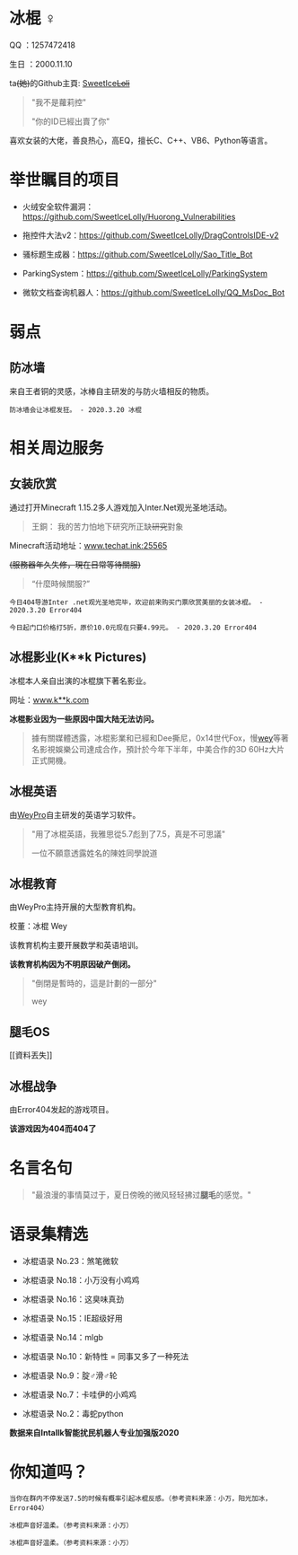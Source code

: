 # 冰棍 ♀  

QQ ：1257472418  

生日 ：2000.11.10  

ta~~(她)~~的Github主頁: [SweetIce~~Loli~~](https://github.com/SweetIceLolly)
> "我不是蘿莉控"
>
> "你的ID已經出賣了你"


喜欢女装的大佬，善良热心，高EQ，擅长C、C++、VB6、Python等语言。

# 举世瞩目的项目  

* 火绒安全软件漏洞：https://github.com/SweetIceLolly/Huorong_Vulnerabilities   

* 拖控件大法v2：https://github.com/SweetIceLolly/DragControlsIDE-v2  

* 骚标题生成器：https://github.com/SweetIceLolly/Sao_Title_Bot  

* ParkingSystem：https://github.com/SweetIceLolly/ParkingSystem  

* 微软文档查询机器人：https://github.com/SweetIceLolly/QQ_MsDoc_Bot  

# 弱点  

## 防冰墙

来自王者铜的灵感，冰棒自主研发的与防火墙相反的物质。  

`防冰墙会让冰棍发狂。 - 2020.3.20 冰棍`

# 相关周边服务

## 女装欣赏

通过打开Minecraft 1.15.2多人游戏加入Inter.Net观光圣地活动。  

> 王銅： 我的苦力怕地下研究所正缺~~研究~~對象

Minecraft活动地址：www.techat.ink:25565 

~~(服務器年久失修，現在日常等待關服)~~
> “什麼時候關服?” 

`今日404导游Inter .net观光圣地完毕，欢迎前来购买门票欣赏美丽的女装冰棍。 - 2020.3.20 Error404`   

`今日起门口价格打5折，原价10.0元现在只要4.99元。 - 2020.3.20 Error404`

## 冰棍影业(K**k Pictures)

冰棍本人亲自出演的冰棍旗下著名影业。  

网址：www.k**k.com  

**冰棍影业因为一些原因中国大陆无法访问。**

> 據有關媒體透露，冰棍影業和已經和Dee撕尼，0x14世代Fox，慢[wey](https://github.com/weypro)等著名影視娛樂公司達成合作，預計於今年下半年，中美合作的3D 60Hz大片正式開機。

## 冰棍英语

由[WeyPro](https://github.com/weypro)自主研发的英语学习软件。  

> "用了冰棍英語，我雅思從5.7彪到了7.5，真是不可思議"
>
> 一位不願意透露姓名的陳姓同學說道

## 冰棍教育

由WeyPro主持开展的大型教育机构。  

校董：冰棍 Wey  

该教育机构主要开展数学和英语培训。  

**该教育机构因为不明原因破产倒闭。**

> "倒閉是暫時的，這是計劃的一部分"
>
> wey

## 腿毛OS

[[資料丟失]]

## 冰棍战争

由Error404发起的游戏项目。  

**该游戏因为404而404了**

# 名言名句  

> "最浪漫的事情莫过于，夏日傍晚的微风轻轻拂过**腿毛**的感觉。" 

# 语录集精选  

* 冰棍语录 No.23：煞笔微软  

* 冰棍语录 No.18：小万没有小鸡鸡    

* 冰棍语录 No.16：这臭味真劲    

* 冰棍语录 No.15：IE超级好用  

* 冰棍语录 No.14：mlgb  

* 冰棍语录 No.10：新特性 = 同事又多了一种死法  

* 冰棍语录 No.9：腚♂滑♂轮  

* 冰棍语录 No.7：卡哇伊的小鸡鸡  

* 冰棍语录 No.2：毒蛇python    

**数据来自Intallk智能扰民机器人专业加强版2020**

# 你知道吗？  

`当你在群内不停发送7.5的时候有概率引起冰棍反感。（参考资料来源：小万，阳光加冰，Error404）`  

`冰棍声音好温柔。（参考资料来源：小万）`  

`冰棍声音好温柔。（参考资料来源：小万）`  